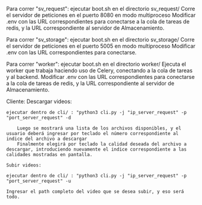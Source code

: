 Para correr "sv_request": ejecutar boot.sh en el directorio sv_request/
    Corre el servidor de peticiones en el puerto 8080 en modo multiproceso
    Modificar .env con las URL correspondientes para conectarse a la cola de tareas de redis, y la URL correspondiente al servidor de Almacenamiento.

Para correr "sv_storage": ejecutar boot.sh en el directorio sv_storage/
    Corre el servidor de peticiones en el puerto 5005 en modo multiproceso
    Modificar .env con las URL correspondientes para conectarse.

Para correr "worker": ejecutar boot.sh en el directorio worker/
    Ejecuta el worker que trabaja haciendo uso de Celery, conectando a la cola de tareas y al backend.
    Modificar .env con las URL correspondientes para conectarse a la cola de tareas de redis, y la URL correspondiente al servidor de Almacenamiento.

Cliente:
    Descargar videos:

    ejecutar dentro de cli/ : "python3 cli.py -j "ip_server_request" -p "port_server_request" -d

        Luego se mostrará una lista de los archivos disponibles, y el usuario deberá ingresar por teclado el número correspondiente al indice del archivo a descargar
        Finalmente elegirá por teclado la calidad deseada del archivo a descargar, introduciendo nuevamente el indice correspondiente a las calidades mostradas en pantalla.

    Subir videos:

    ejecutar dentro de cli/ : "python3 cli.py -j "ip_server_request" -p "port_server_request" -u

    Ingresar el path completo del video que se desea subir, y eso será todo.
